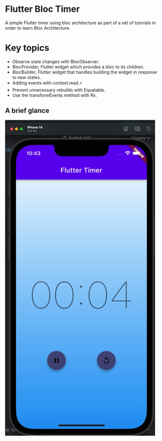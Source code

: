 # Flutter Bloc Timer

A simple Flutter timer using bloc architecture as part of a set of tutorials in order to learn Bloc Architecture.

# Key topics

- Observe state changes with BlocObserver.
- BlocProvider, Flutter widget which provides a bloc to its children.
- BlocBuilder, Flutter widget that handles building the widget in response to new states.
- Adding events with context.read.⚡
- Prevent unnecessary rebuilds with Equatable.
- Use the transformEvents method with Rx.

## A brief glance
![Flutter Bloc Timer Screenshot](https://github.com/AlejandroCisnero/Flutter-Bloc-Timer/blob/main/lib/assets/images/flutter_timer_screenshot.jpeg)
